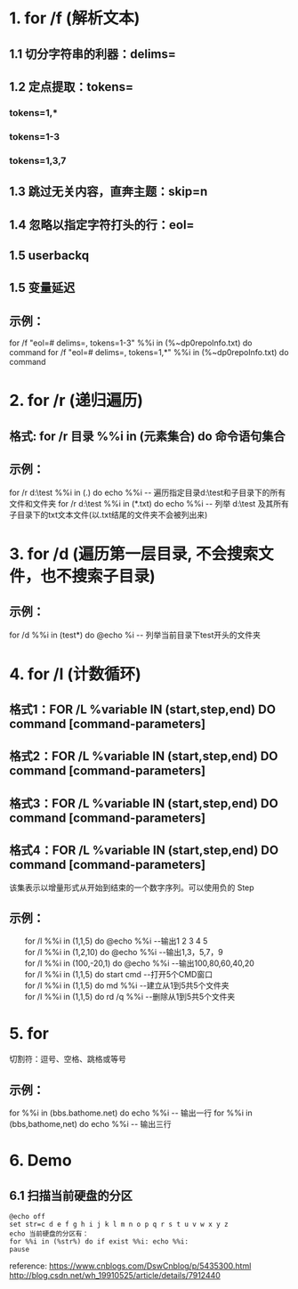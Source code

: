 # 1. for /f (解析文本)
## 1.1 切分字符串的利器：delims=
## 1.2 定点提取：tokens=
### tokens=1,*
### tokens=1-3
### tokens=1,3,7
## 1.3 跳过无关内容，直奔主题：skip=n
## 1.4 忽略以指定字符打头的行：eol=
## 1.5 userbackq
## 1.5 变量延迟
## 示例：
for /f "eol=# delims=, tokens=1-3" %%i in (%~dp0repoInfo.txt) do command
for /f "eol=# delims=, tokens=1,*" %%i in (%~dp0repoInfo.txt) do command

# 2. for /r (递归遍历)
## 格式: for /r 目录 %%i in (元素集合) do 命令语句集合
## 示例： 
for /r d:\test %%i in (.) do echo %%i -- 遍历指定目录d:\test和子目录下的所有文件和文件夹
for /r d:\test %%i in (*.txt) do echo %%i -- 列举 d:\test 及其所有子目录下的txt文本文件(以.txt结尾的文件夹不会被列出来)

# 3. for /d (遍历第一层目录, 不会搜索文件，也不搜索子目录)
## 示例：
for /d %%i in (test*) do @echo %i -- 列举当前目录下test开头的文件夹

# 4. for /l (计数循环)
## 格式1：FOR /L %variable IN (start,step,end) DO command [command-parameters]   
## 格式2：FOR /L %variable IN (start,step,end) DO command [command-parameters]    
## 格式3：FOR /L %variable IN (start,step,end) DO command [command-parameters]    
## 格式4：FOR /L %variable IN (start,step,end) DO command [command-parameters]    
该集表示以增量形式从开始到结束的一个数字序列。可以使用负的 Step 
## 示例： 
　　for /l %%i in (1,1,5) do @echo %%i --输出1 2 3 4 5    
　　for /l %%i in (1,2,10) do @echo %%i --输出1,3，5,7，9    
　　for /l %%i in (100,-20,1) do @echo %%i --输出100,80,60,40,20    
　　for /l %%i in (1,1,5) do start cmd --打开5个CMD窗口    
　　for /l %%i in (1,1,5) do md %%i --建立从1到5共5个文件夹    
　　for /l %%i in (1,1,5) do rd /q %%i --删除从1到5共5个文件夹   
  
# 5. for
切割符：逗号、空格、跳格或等号
## 示例：
for %%i in (bbs.bathome.net) do echo %%i -- 输出一行
for %%i in (bbs,bathome,net) do echo %%i -- 输出三行


# 6. Demo
## 6.1 扫描当前硬盘的分区
	@echo off
	set str=c d e f g h i j k l m n o p q r s t u v w x y z
	echo 当前硬盘的分区有：
	for %%i in (%str%) do if exist %%i: echo %%i:
	pause


reference:
https://www.cnblogs.com/DswCnblog/p/5435300.html   
http://blog.csdn.net/wh_19910525/article/details/7912440
